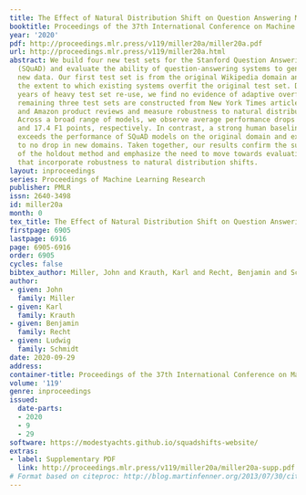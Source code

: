 ```yaml
---
title: The Effect of Natural Distribution Shift on Question Answering Models
booktitle: Proceedings of the 37th International Conference on Machine Learning
year: '2020'
pdf: http://proceedings.mlr.press/v119/miller20a/miller20a.pdf
url: http://proceedings.mlr.press/v119/miller20a.html
abstract: We build four new test sets for the Stanford Question Answering Dataset
  (SQuAD) and evaluate the ability of question-answering systems to generalize to
  new data. Our first test set is from the original Wikipedia domain and measures
  the extent to which existing systems overfit the original test set. Despite several
  years of heavy test set re-use, we find no evidence of adaptive overfitting. The
  remaining three test sets are constructed from New York Times articles, Reddit posts,
  and Amazon product reviews and measure robustness to natural distribution shifts.
  Across a broad range of models, we observe average performance drops of 3.8, 14.0,
  and 17.4 F1 points, respectively. In contrast, a strong human baseline matches or
  exceeds the performance of SQuAD models on the original domain and exhibits little
  to no drop in new domains. Taken together, our results confirm the surprising resilience
  of the holdout method and emphasize the need to move towards evaluation metrics
  that incorporate robustness to natural distribution shifts.
layout: inproceedings
series: Proceedings of Machine Learning Research
publisher: PMLR
issn: 2640-3498
id: miller20a
month: 0
tex_title: The Effect of Natural Distribution Shift on Question Answering Models
firstpage: 6905
lastpage: 6916
page: 6905-6916
order: 6905
cycles: false
bibtex_author: Miller, John and Krauth, Karl and Recht, Benjamin and Schmidt, Ludwig
author:
- given: John
  family: Miller
- given: Karl
  family: Krauth
- given: Benjamin
  family: Recht
- given: Ludwig
  family: Schmidt
date: 2020-09-29
address: 
container-title: Proceedings of the 37th International Conference on Machine Learning
volume: '119'
genre: inproceedings
issued:
  date-parts:
  - 2020
  - 9
  - 29
software: https://modestyachts.github.io/squadshifts-website/
extras:
- label: Supplementary PDF
  link: http://proceedings.mlr.press/v119/miller20a/miller20a-supp.pdf
# Format based on citeproc: http://blog.martinfenner.org/2013/07/30/citeproc-yaml-for-bibliographies/
---
```

